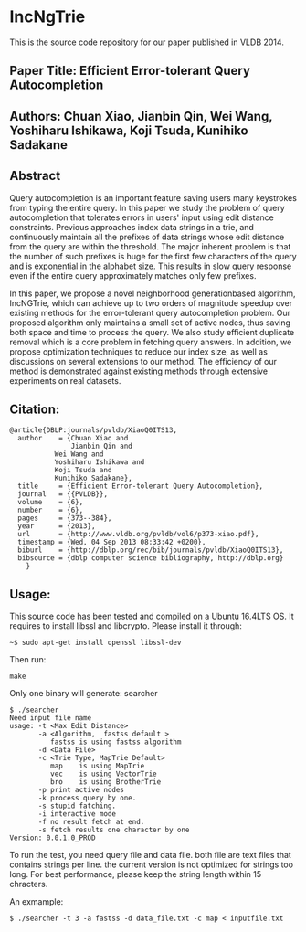 # IncNgTrie

This is the source code repository for our paper published in VLDB 2014.

## Paper Title: Efficient Error-tolerant Query Autocompletion

## Authors: Chuan Xiao, Jianbin Qin, Wei Wang, Yoshiharu Ishikawa, Koji Tsuda, Kunihiko Sadakane

## Abstract

Query autocompletion is an important feature saving users many keystrokes from typing the entire query. In this paper we study the problem of query autocompletion that tolerates errors in users' input using edit distance constraints. Previous approaches index data strings in a trie, and continuously maintain all the prefixes of data strings whose edit distance from the query are within the threshold. The major inherent problem is that the number of such prefixes is huge for the first few characters of the query and is exponential in the alphabet size. This results in slow query response even if the entire query approximately matches only few prefixes.

In this paper, we propose a novel neighborhood generationbased algorithm, IncNGTrie, which can achieve up to two orders of magnitude speedup over existing methods for the error-tolerant query autocompletion problem. Our proposed algorithm only maintains a small set of active nodes, thus saving both space and time to process the query. We also study efficient duplicate removal which is a core problem in fetching query answers. In addition, we propose optimization techniques to reduce our index size, as well as discussions on several extensions to our method. The efficiency of our method is demonstrated against existing methods through extensive experiments on real datasets.


## Citation:
```
@article{DBLP:journals/pvldb/XiaoQ0ITS13,
  author    = {Chuan Xiao and
               Jianbin Qin and
	       Wei Wang and
	       Yoshiharu Ishikawa and
	       Koji Tsuda and
	       Kunihiko Sadakane},
  title     = {Efficient Error-tolerant Query Autocompletion},
  journal   = {{PVLDB}},
  volume    = {6},
  number    = {6},
  pages     = {373--384},
  year      = {2013},
  url       = {http://www.vldb.org/pvldb/vol6/p373-xiao.pdf},
  timestamp = {Wed, 04 Sep 2013 08:33:42 +0200},
  biburl    = {http://dblp.org/rec/bib/journals/pvldb/XiaoQ0ITS13},
  bibsource = {dblp computer science bibliography, http://dblp.org}
  	}
```

## Usage:

This source code has been tested and compiled on a Ubuntu 16.4LTS OS. It requires to install libssl and libcrypto. Please install it through: 
```
~$ sudo apt-get install openssl libssl-dev
```

Then run:
```
make
```

Only one binary will generate: searcher
```
$ ./searcher 
Need input file name
usage: -t <Max Edit Distance>
       -a <Algorithm,  fastss default >
          fastss is using fastss algorithm 
       -d <Data File>
       -c <Trie Type, MapTrie Default>
          map    is using MapTrie 
          vec    is using VectorTrie 
          bro    is using BrotherTrie 
       -p print active nodes
       -k process query by one.
       -s stupid fatching.
       -i interactive mode
       -f no result fetch at end.
       -s fetch results one character by one
Version: 0.0.1.0_PROD
```

To run the test, you need query file and data file. both file are text files that contains strings per line. the current version is not optimized for strings too long. For best performance, please keep the string length within 15 chracters. 

An exmample:
```
$ ./searcher -t 3 -a fastss -d data_file.txt -c map < inputfile.txt

```



